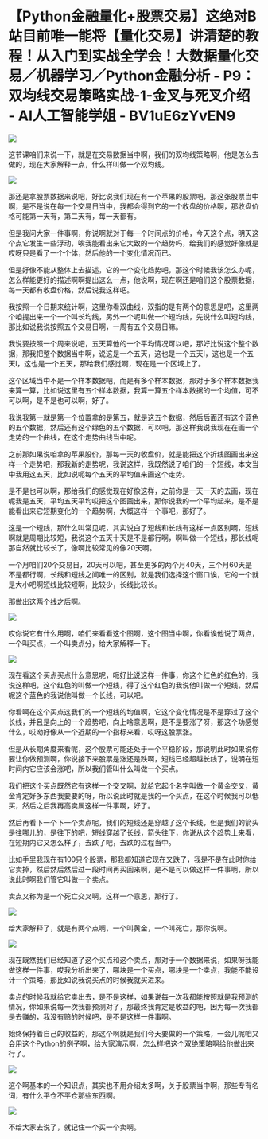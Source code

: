 # 【Python金融量化+股票交易】这绝对B站目前唯一能将【量化交易】讲清楚的教程！从入门到实战全学会！大数据量化交易／机器学习／Python金融分析 - P9：双均线交易策略实战-1-金叉与死叉介绍 - AI人工智能学姐 - BV1uE6zYvEN9

![](img/e7c7dbdde000881961a1a4081f7047d1_0.png)

这节课咱们来说一下，就是在交易数据当中啊，我们的双均线策略啊，他是怎么去做的，现在大家解释一点，什么样叫做一个双均线。



![](img/e7c7dbdde000881961a1a4081f7047d1_2.png)

那还是拿股票数据来说吧，好比说我们现在有一个苹果的股票吧，那这张股票当中啊，是不是说在每一个交易日当中，我都会得到它的一个收盘的价格啊，那收盘价格可能第一天有，第二天有，每一天都有。

但是我问大家一件事啊，你说啊就对于每一个时间点的价格，今天这个点，明天这个点它发生一些浮动，唉我能看出来它大致的一个趋势吗，给我们的感觉好像就是哎呀只是看了一个个体，然后他的一个变化情况而已。

但是好像不能从整体上去描述，它的一个变化趋势吧，那这个时候我该怎么办呢，怎么样能更好的描述啊啊提出这么一点，他说啊，现在啊还是咱们这个股票数据，每一天都有收盘价格，然后说我这样吧。

我按照一个日期来统计啊，这里你看双曲线，双指的是有两个的意思是吧，这里两个咱提出来一个一个叫长均线，另外一个呢叫做一个短均线，先说什么叫短均线，那比如说我说按照五个交易日啊，一周有五个交易日嘛。

我说要按照一个周来说吧，五天算他的一个平均情况可以吧，那好比说这个整个数据，那我把整个数据当中啊，说这是一个五天，这也是一个五天I，这也是一个五天I，这也是一个五天，那给我们感觉啊，现在是一个区域上了。

这个区域当中不是一个样本数据吧，而是有多个样本数据，那对于多个样本数据我来算一算，比如说这里有五个样本数据，我算一算五个样本数据的一个均值，可不可以啊，是不是也可以啊，好了。

我说我第一就是第一个位置拿的是第五，就是这五个数据，然后后面还有这个蓝色的五个数据，然后还有这个绿色的五个数据，可以吧，那这样我说我现在在画一个走势的一个曲线，在这个走势曲线当中呢。

之前那如果说咱拿的苹果股价，那每一天的收盘价，就是能把这个折线图画出来这样一个走势吧，那我新的走势呢，我说这样，我既然说了咱们的一个短线，本文当中我用这五天，比如说呃每个五天的平均值来画这个走势。

是不是也可以啊，那给我们的感觉现在好像这样，之前你是一天一天的去画，现在呢我是五天，平均五天平均哎把这个图画出来，那你说我的一个平均起来，是不是能看出来它短期变化的一个趋势啊，大概这样一个事吧，那好了。

这是一个短线，那什么叫常见呢，其实说白了短线和长线有这样一点区别啊，短线啊就是周期比较短，我说这个五天十天是不是都行啊，啊叫做一个短线，那长线呢那自然就比较长了，像啊比较常见的像20天啊。

一个月咱们20个交易日，20天可以吧，甚至更多的两个月40天，三个月60天是不是都行啊，长线和短线之间唯一的区别，就是我们选择这个窗口诶，它的一个就是大小吧啊短线比较短啊，比较少，长线比较长。

那做出这两个线之后啊。

![](img/e7c7dbdde000881961a1a4081f7047d1_4.png)

哎你说它有什么用啊，咱们来看看这个图啊，这个图当中啊，你看诶他说了两点，一个叫买点，一个叫卖点分，给大家解释一下。



![](img/e7c7dbdde000881961a1a4081f7047d1_6.png)

现在看这个买点买点什么意思呢，呃好比说这样一件事，你这个红色的红色的，我说这样吧，这个红色的叫做一个短线，得了这个红色的我说他叫做一个短线，然后呢这个蓝色的我说他叫做一个长线，可以吧。

你看啊在这个买点这我们的一个短线的均值啊，它这个变化情况是不是穿过了这个长线，并且是向上的一个趋势吧，向上啥意思啊，是不是要涨了呀，那这个功感觉什么，哎呦好像从一个近期的一个指标来看，哎呀这股票涨。

但是从长期角度来看呢，这个股票可能还处于一个平稳阶段，那说明此时如果说你要让你做预测啊，你说接下来股票是涨还是跌啊，短线已经超越长线了，说明在短时间内它应该会涨吧，所以我们管叫什么叫做一个买点。

我们把这个买点既然它有这样一个交叉啊，就给它起个名字叫做一个黄金交叉，黄金肯定好多东西我要要的呀，所以说此时就是我的一个买点，在这个时候我可以低买，然后之后我再高卖属这样一件事啊，好了。

然后再看下一个下一个卖点呢，我们的短线还是穿越了这个长线，但是我们的箭头是往哪儿的，是往下的吧，短线穿越了长线，箭头往下，你说从这个趋势上来看，在短期内它又怎么样了，去跌了吧，去跌的过程当中。

比如手里我现在有100只个股票，那我都知道它现在又跌了，我是不是在此时你给它卖掉，然后然后然后过一段时间再买回来啊，是不是可以做这样一件事啊，所以说此时啊我们管它叫做一个卖点。

卖点又称为是一个死亡交叉啊，这样一个意思，那行了。

![](img/e7c7dbdde000881961a1a4081f7047d1_8.png)

给大家解释了，就是有两个点啊，一个叫黄金，一个叫死亡，那你说啊。

![](img/e7c7dbdde000881961a1a4081f7047d1_10.png)

现在既然我们已经知道了这个买点和这个卖点，那对于一个数据来说，如果呀我能做这样一件事，哎我分析出来了，哪块是一个买点，哪块是一个卖点，我能不能设计一个策略，那比如说我说买点的时候我就买进来。

卖点的时候我就给它卖出去，是不是这样，如果说每一次我都能按照就是我预测的情况，你如果说每一次我都预测对了，那最终我肯定是收益的吧，因为每一次我都是去赚的，我没有赔的时候吧，是不是这样一件事啊。

始终保持着自己的收益的，那这个啊就是我们今天要做的一个策略，一会儿呢咱又会用这个Python的例子啊，给大家演示啊，怎么样把这个双绝策略啊给他做出来行了。



![](img/e7c7dbdde000881961a1a4081f7047d1_12.png)

这个啊基本的一个知识点，其实也不用介绍太多啊，关于股票当中啊，那些专有名词，有什么平仓不平仓那些东西啊。



![](img/e7c7dbdde000881961a1a4081f7047d1_14.png)

不给大家去说了，就记住一个买一个卖啊。